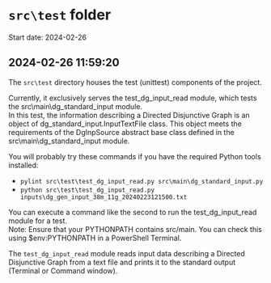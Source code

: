 
# `src\test` folder

Start date: 2024-02-26

## 2024-02-26 11:59:20

The `src\test` directory houses the test (unittest) components of the project.

Currently, it exclusively serves the test_dg_input_read module,
which tests the src\main\dg_standard_input module.  
In this test, the information describing a Directed Disjunctive Graph is
an object of dg_standard_input.InputTextFile class. This object meets
the requirements of the DgInpSource abstract base class defined in the
src\main\dg_standard_input module.  

You will probably try these commands if you have the required Python tools installed:

- `pylint src\test\test_dg_input_read.py src\main\dg_standard_input.py`
- `python src\test\test_dg_input_read.py inputs\dg_gen_input_38m_11g_20240223121500.txt`

You can execute a command like the second to run the test_dg_input_read module for a test.  
Note: Ensure that your PYTHONPATH contains src/main.
You can check this using $env:PYTHONPATH in a PowerShell Terminal.

The `test_dg_input_read` module reads input data describing a Directed Disjunctive Graph
from a text file and prints it to the standard output (Terminal or Command window).

